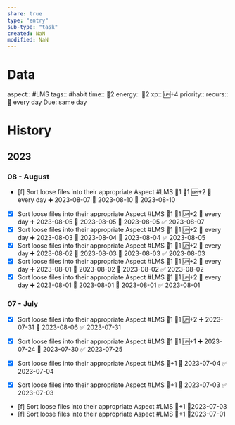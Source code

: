 ```yaml
---
share: true
type: "entry"
sub-type: "task"
created: NaN 
modified: NaN
---
```

# Data
aspect:: #LMS
tags:: #habit
time:: 🍅2
energy:: 🥄2
xp:: 🆙+4
priority:: 
recurs:: 🔁 every day
Due: same day
# History
## 2023
### 08 - August
- [f] Sort loose files into their appropriate Aspect #LMS 🍅1 🥄1 🆙+2 🔁 every day ➕ 2023-08-07 🛫 2023-08-10 📅 2023-08-10
- [x] Sort loose files into their appropriate Aspect #LMS 🍅1 🥄1 🆙+2 🔁 every day ➕ 2023-08-05 🛫 2023-08-05 📅 2023-08-05 ✅ 2023-08-07
- [x] Sort loose files into their appropriate Aspect #LMS 🍅1 🥄1 🆙+2 🔁 every day ➕ 2023-08-03 🛫 2023-08-04 📅 2023-08-04 ✅ 2023-08-05
- [x] Sort loose files into their appropriate Aspect #LMS 🍅1 🥄1 🆙+2 🔁 every day ➕ 2023-08-02 🛫 2023-08-03 📅 2023-08-03 ✅ 2023-08-03
- [x] Sort loose files into their appropriate Aspect #LMS 🍅1 🥄1 🆙+2 🔁 every day ➕ 2023-08-01 🛫 2023-08-02 📅 2023-08-02 ✅ 2023-08-02
- [x] Sort loose files into their appropriate Aspect #LMS 🍅1 🥄1 🆙+2 🔁 every day ➕ 2023-08-01 🛫 2023-08-01 📅 2023-08-01 ✅ 2023-08-01
### 07 - July
- [x] Sort loose files into their appropriate Aspect #LMS 🍅1 🥄1 🆙+2 ➕ 2023-07-31 📅 2023-08-06 ✅ 2023-07-31
- [x] Sort loose files into their appropriate Aspect #LMS 🍅1 🥄1 🆙+1 ➕ 2023-07-24 📅 2023-07-30 ✅ 2023-07-25
- [x] Sort loose files into their appropriate Aspect #LMS 🥄+1 📅 2023-07-04 ✅ 2023-07-04


- [x] Sort loose files into their appropriate Aspect #LMS 🥄+1 📅 2023-07-03 ✅ 2023-07-03
- [f] Sort loose files into their appropriate Aspect #LMS 🥄+1  📆2023-07-03
- [f] Sort loose files into their appropriate Aspect #LMS 🥄+1  📆2023-07-01

